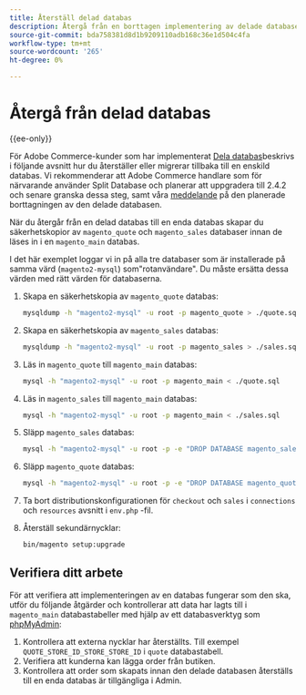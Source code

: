 ```yaml
---
title: Återställ delad databas
description: Återgå från en borttagen implementering av delade databaser till en enda databasimplementering.
source-git-commit: bda758381d8d1b9209110adb168c36e1d504c4fa
workflow-type: tm+mt
source-wordcount: '265'
ht-degree: 0%

---
```



# Återgå från delad databas

{{ee-only}}

För Adobe Commerce-kunder som har implementerat [Dela databas](multi-master.md)beskrivs i följande avsnitt hur du återställer eller migrerar tillbaka till en enskild databas. Vi rekommenderar att Adobe Commerce handlare som för närvarande använder Split Database och planerar att uppgradera till 2.4.2 och senare granska dessa steg, samt våra [meddelande](https://community.magento.com/t5/Magento-DevBlog/Deprecation-of-Split-Database-in-Magento-Commerce/ba-p/465187) på den planerade borttagningen av den delade databasen.

När du återgår från en delad databas till en enda databas skapar du säkerhetskopior av `magento_quote` och `magento_sales` databaser innan de läses in i en `magento_main` databas.

I det här exemplet loggar vi in på alla tre databaser som är installerade på samma värd (`magento2-mysql`) som&quot;rotanvändare&quot;. Du måste ersätta dessa värden med rätt värden för databaserna.

1. Skapa en säkerhetskopia av `magento_quote` databas:

   ```bash
   mysqldump -h "magento2-mysql" -u root -p magento_quote > ./quote.sql
   ```

1. Skapa en säkerhetskopia av `magento_sales` databas:

   ```bash
   mysqldump -h "magento2-mysql" -u root -p magento_sales > ./sales.sql
   ```

1. Läs in `magento_quote` till `magento_main` databas:

   ```bash
   mysql -h "magento2-mysql" -u root -p magento_main < ./quote.sql
   ```

1. Läs in `magento_sales` till `magento_main` databas:

   ```bash
   mysql -h "magento2-mysql" -u root -p magento_main < ./sales.sql
   ```

1. Släpp `magento_sales` databas:

   ```bash
   mysql -h "magento2-mysql" -u root -p -e "DROP DATABASE magento_sales;"
   ```

1. Släpp `magento_quote` databas:

   ```bash
   mysql -h "magento2-mysql" -u root -p -e "DROP DATABASE magento_quote;"
   ```

1. Ta bort distributionskonfigurationen för `checkout` och `sales` i `connections` och `resources` avsnitt i `env.php` -fil.
1. Återställ sekundärnycklar:

   ```bash
   bin/magento setup:upgrade
   ```

## Verifiera ditt arbete

För att verifiera att implementeringen av en databas fungerar som den ska, utför du följande åtgärder och kontrollerar att data har lagts till i `magento_main` databastabeller med hjälp av ett databasverktyg som [phpMyAdmin](https://devdocs.magento.com/guides/v2.4/install-gde/prereq/optional.html#install-optional-phpmyadmin):

1. Kontrollera att externa nycklar har återställts. Till exempel `QUOTE_STORE_ID_STORE_STORE_ID` i `quote` databastabell.
1. Verifiera att kunderna kan lägga order från butiken.
1. Kontrollera att order som skapats innan den delade databasen återställs till en enda databas är tillgängliga i Admin.
